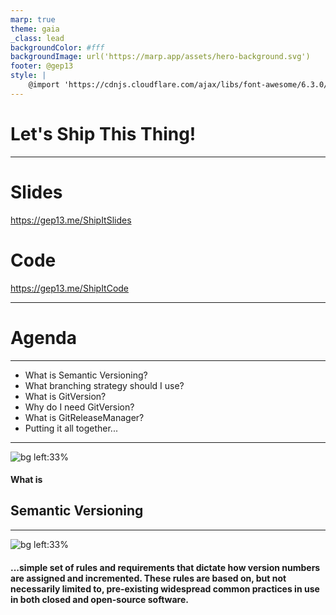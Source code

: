 ```yaml
---
marp: true
theme: gaia
_class: lead
backgroundColor: #fff
backgroundImage: url('https://marp.app/assets/hero-background.svg')
footer: @gep13
style: |
    @import 'https://cdnjs.cloudflare.com/ajax/libs/font-awesome/6.3.0/css/all.min.css'
---
```


# **Let's Ship This Thing!**


---
<!-- paginate: true -->
<!-- class: lead -->
# Slides

https://gep13.me/ShipItSlides

<i class="fa fa-plus-square fa-2x" aria-hidden="true"></i>

# Code

https://gep13.me/ShipItCode

---
# Agenda
---
* What is Semantic Versioning?
* What branching strategy should I use?
* What is GitVersion?
* Why do I need GitVersion?
* What is GitReleaseManager?
* Putting it all together...

---
![bg left:33%](https://fakeimg.pl/800x600/000/fff/?text=Q)

#### What is
## Semantic Versioning<i class="fa fa-question" aria-hidden="true"></i>

---
![bg left:33%](https://fakeimg.pl/800x600/add8e6/fff/?text=A)

#### <i class="fa fa-quote-left" aria-hidden="true"></i> ...simple set of rules and requirements that dictate how version numbers are assigned and incremented. These rules are based on, but not necessarily limited to, pre-existing widespread common practices in use in both closed and open-source software.